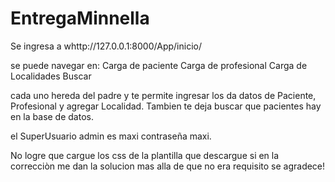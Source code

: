 # EntregaMinnella

Se ingresa a whttp://127.0.0.1:8000/App/inicio/

se puede navegar en:
Carga de paciente
Carga de profesional
Carga de Localidades
Buscar

cada uno hereda del padre y te permite ingresar los da datos de Paciente, Profesional y agregar Localidad.
Tambien te deja buscar que pacientes hay en la base de datos.

el SuperUsuario admin es maxi contraseña maxi.

No logre que cargue los css de la plantilla que descargue si en la correcciòn me dan la solucion mas alla de que no era requisito se agradece!
